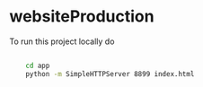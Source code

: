 # websiteProduction
To run this project locally do


```bash

    cd app
    python -m SimpleHTTPServer 8899 index.html
